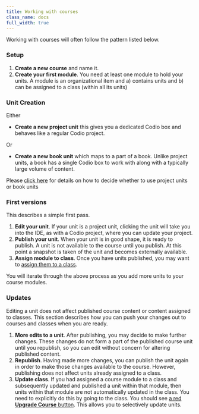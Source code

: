 ```yaml
---
title: Working with courses
class_name: docs
full_width: true
---
```


Working with courses will often follow the pattern listed below.

### Setup

1. **Create a new course** and name it.
1. **Create your first module**. You need at least one module to hold your units. A module is an organizational item and a) contains units and b) can be assigned to a class (within all its units)

### Unit Creation

Either

- **Create a new project unit**  this gives you a dedicated Codio box and behaves like a regular Codio project.

Or

- **Create a new book unit** which maps to a part of a book. Unlike project units, a book has a single Codio box to work with along with a typically large volume of content. 

Please [click here](IAN) for details on how to decide whether to use project units or book units


### First versions
This describes a simple first pass.

1. **Edit your unit**. If your unit is a project unit, clicking the unit will take you into the IDE, as with a Codio project, where you can update your project. 
1. **Publish your unit**. When your unit is in good shape, it is ready to publish. A unit is not available to the course until you publish. At this point a snapshot is taken of the unit and becomes externally available.
1. **Assign module to class**. Once you have units published, you may want to [assign them to a class](IAN).

You will iterate through the above process as you add more units to your course modules.


### Updates
Editing a unit does not affect published course content or content assigned to classes. This section describes how you can push your changes out to courses and classes when you are ready.

1. **More edits to a unit**. After publishing, you may decide to make further changes. These changes do not form a part of the published course unit until you republish, so you can edit without concern for altering published content. 
1. **Republish**. Having made more changes, you can publish the unit again in order to make those changes available to the course. However, publishing does not affect units already assigned to a class.
1. **Update class**. If you had assigned a course module to a class and subsequently updated and published a unit within that module, then units within that module are not automatically updated in the class. You need to explicitly do this by going to the class. You should see [a red **Upgrade Course** button](IAN). This allows you to selectively update units.


